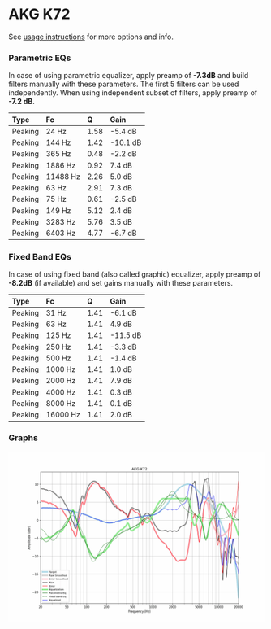 # AKG K72
See [usage instructions](https://github.com/jaakkopasanen/AutoEq#usage) for more options and info.

### Parametric EQs
In case of using parametric equalizer, apply preamp of **-7.3dB** and build filters manually
with these parameters. The first 5 filters can be used independently.
When using independent subset of filters, apply preamp of **-7.2 dB**.

| Type    | Fc       |    Q | Gain     |
|:--------|:---------|:-----|:---------|
| Peaking | 24 Hz    | 1.58 | -5.4 dB  |
| Peaking | 144 Hz   | 1.42 | -10.1 dB |
| Peaking | 365 Hz   | 0.48 | -2.2 dB  |
| Peaking | 1886 Hz  | 0.92 | 7.4 dB   |
| Peaking | 11488 Hz | 2.26 | 5.0 dB   |
| Peaking | 63 Hz    | 2.91 | 7.3 dB   |
| Peaking | 75 Hz    | 0.61 | -2.5 dB  |
| Peaking | 149 Hz   | 5.12 | 2.4 dB   |
| Peaking | 3283 Hz  | 5.76 | 3.5 dB   |
| Peaking | 6403 Hz  | 4.77 | -6.7 dB  |

### Fixed Band EQs
In case of using fixed band (also called graphic) equalizer, apply preamp of **-8.2dB**
(if available) and set gains manually with these parameters.

| Type    | Fc       |    Q | Gain     |
|:--------|:---------|:-----|:---------|
| Peaking | 31 Hz    | 1.41 | -6.1 dB  |
| Peaking | 63 Hz    | 1.41 | 4.9 dB   |
| Peaking | 125 Hz   | 1.41 | -11.5 dB |
| Peaking | 250 Hz   | 1.41 | -3.3 dB  |
| Peaking | 500 Hz   | 1.41 | -1.4 dB  |
| Peaking | 1000 Hz  | 1.41 | 1.0 dB   |
| Peaking | 2000 Hz  | 1.41 | 7.9 dB   |
| Peaking | 4000 Hz  | 1.41 | 0.3 dB   |
| Peaking | 8000 Hz  | 1.41 | 0.1 dB   |
| Peaking | 16000 Hz | 1.41 | 2.0 dB   |

### Graphs
![](./AKG%20K72.png)